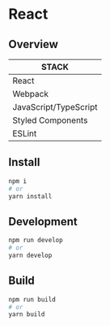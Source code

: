 # React

## Overview

| STACK                 |
| --------------------- |
| React                 |
| Webpack               |
| JavaScript/TypeScript |
| Styled Components     |
| ESLint                |

## Install

```bash
npm i
# or
yarn install
```

## Development

```bash
npm run develop
# or
yarn develop
```

## Build

```bash
npm run build
# or
yarn build
```

